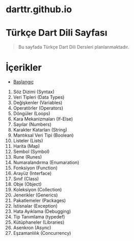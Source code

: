 # darttr.github.io

Türkçe Dart Dili Sayfası
========================


> Bu sayfada Türkçe Dart Dili Dersleri planlanmaktadır.

# İçerikler
- [Başlangıç](baslangic)
1. Söz Dizimi (Syntax)
2. Veri Tipleri (Data Types)
3. Değişkenler (Variables)
4. Operatörler (Operators)
5. Döngüler (Loops)
6. Kara Mekanizmaları (If-Else)
7. Sayılar (Numbers)
8. Karakter Katarları (String)
9. Mantıksal Veri Tipi (Boolean)
10. Listeler (Lists)
11. Harita (Map)
12. Sembol (Symbol)
13. Rune (Runes)
13. Numaralandırma (Enumaration)
14. Fonksiyon (Function)
15. Arayüz (Interface)
16. Sınıf (Class)
17. Obje (Object)
18. Koleksiyon (Collection)
19. Jenerikler (Generics)
20. Pakatlemeler (Packages)
21. İstisnalar (Exception)
22. Hata Ayıklama (Debugging)
23. Tip Tanımlama (typedef)
24. Kütüphaneler (Libraries)
25. Asenkron (Async)
26. Eşzamanlılık (Concurrency)
